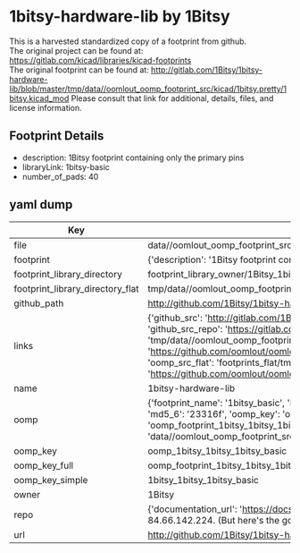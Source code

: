 # 1bitsy-hardware-lib by 1Bitsy  
This is a harvested standardized copy of a footprint from github.  
The original project can be found at:  
https://gitlab.com/kicad/libraries/kicad-footprints  
The original footprint can be found at:
http://gitlab.com/1Bitsy/1bitsy-hardware-lib/blob/master/tmp/data//oomlout_oomp_footprint_src/kicad/1bitsy.pretty/1bitsy.kicad_mod
Please consult that link for additional, details, files, and license information.  
## Footprint Details
* description: 1Bitsy footprint containing only the primary pins  
* libraryLink: 1bitsy-basic  
* number_of_pads: 40  
## yaml dump  
| Key | Value |  
| --- | --- |  
| file | data//oomlout_oomp_footprint_src/1bitsy-hardware-lib/kicad/1bitsy.pretty/1bitsy-basic.kicad_mod |  
| footprint | {'description': '1Bitsy footprint containing only the primary pins', 'libraryLink': '1bitsy-basic', 'number_of_pads': 40} |  
| footprint_library_directory | footprint_library_owner/1Bitsy_1bitsy-hardware-lib |  
| footprint_library_directory_flat | tmp/data//oomlout_oomp_footprint_src/footprints_flat/1bitsy_1bitsy_1bitsy_basic/working |  
| github_path | http://github.com/1Bitsy/1bitsy-hardware-lib/blob/master/tmp/data//oomlout_oomp_footprint_src/kicad/1bitsy.pretty/1bitsy-basic.kicad_mod |  
| links | {'github_src': 'http://gitlab.com/1Bitsy/1bitsy-hardware-lib/blob/master/tmp/data//oomlout_oomp_footprint_src/kicad/1bitsy.pretty/1bitsy.kicad_mod', 'github_src_repo': 'https://gitlab.com/kicad/libraries/kicad-footprints', 'oomp_bot': 'tmp/data//oomlout_oomp_footprint_src/footprints/1bitsy_1bitsy_1bitsy_basic/working', 'oomp_bot_github': 'https://github.com/oomlout/oomlout_oomp_footprint_bot/tree/main/tmp/data//oomlout_oomp_footprint_src/footprints/1bitsy_1bitsy_1bitsy_basic/working', 'oomp_src_flat': 'footprints_flat/tmp/data//oomlout_oomp_footprint_src/footprints_flat/1bitsy_1bitsy_1bitsy_basic/working', 'oomp_src_flat_github': 'https://github.com/oomlout/oomlout_oomp_footprint_src/tree/main/tmp/data//oomlout_oomp_footprint_src/footprints_flat/1bitsy_1bitsy_1bitsy_basic/working'} |  
| name | 1bitsy-hardware-lib |  
| oomp | {'footprint_name': '1bitsy_basic', 'library_name': '1bitsy', 'md5': '23316f7958ee3a24ac924525bb17108d', 'md5_10': '23316f7958', 'md5_5': '23316', 'md5_6': '23316f', 'oomp_key': 'oomp_1bitsy_1bitsy_1bitsy_basic', 'oomp_key_extra': 'oomp_footprint_1bitsy_1bitsy_1bitsy_basic', 'oomp_key_full': 'oomp_footprint_1bitsy_1bitsy_1bitsy_basic_23316f', 'oomp_key_simple': '1bitsy_1bitsy_1bitsy_basic', 'original_filename': 'data//oomlout_oomp_footprint_src/1bitsy-hardware-lib/kicad/1bitsy.pretty/1bitsy-basic.kicad_mod', 'owner_name': '1bitsy'} |  
| oomp_key | oomp_1bitsy_1bitsy_1bitsy_basic |  
| oomp_key_full | oomp_footprint_1bitsy_1bitsy_1bitsy_basic |  
| oomp_key_simple | 1bitsy_1bitsy_1bitsy_basic |  
| owner | 1Bitsy |  
| repo | {'documentation_url': 'https://docs.github.com/rest/overview/resources-in-the-rest-api#rate-limiting', 'message': "API rate limit exceeded for 84.66.142.224. (But here's the good news: Authenticated requests get a higher rate limit. Check out the documentation for more details.)"} |  
| url | http://github.com/1Bitsy/1bitsy-hardware-lib |  

